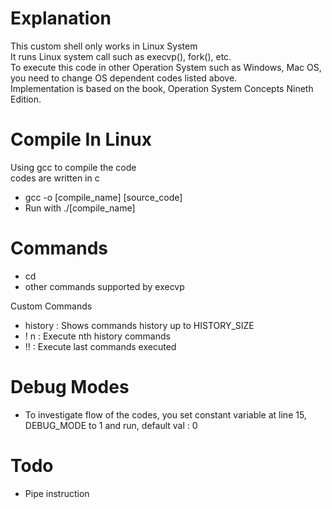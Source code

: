 # Explanation
This custom shell only works in Linux System<br>
It runs Linux system call such as execvp(), fork(), etc.<br>
To execute this code in other Operation System such as Windows, Mac OS, you need to change OS dependent codes listed above.<br>
Implementation is based on the book, Operation System Concepts Nineth Edition.

# Compile In Linux
Using gcc to compile the code <br>
codes are written in c
- gcc -o [compile_name] [source_code]
- Run with ./[compile_name]

# Commands
- cd
- other commands supported by execvp

Custom Commands<br>

- history : Shows commands history up to HISTORY_SIZE
- ! n : Execute nth history commands
- !! : Execute last commands executed

# Debug Modes
- To investigate flow of the codes, you set constant variable at line 15, DEBUG_MODE to 1 and run, default val : 0

# Todo
- Pipe instruction

